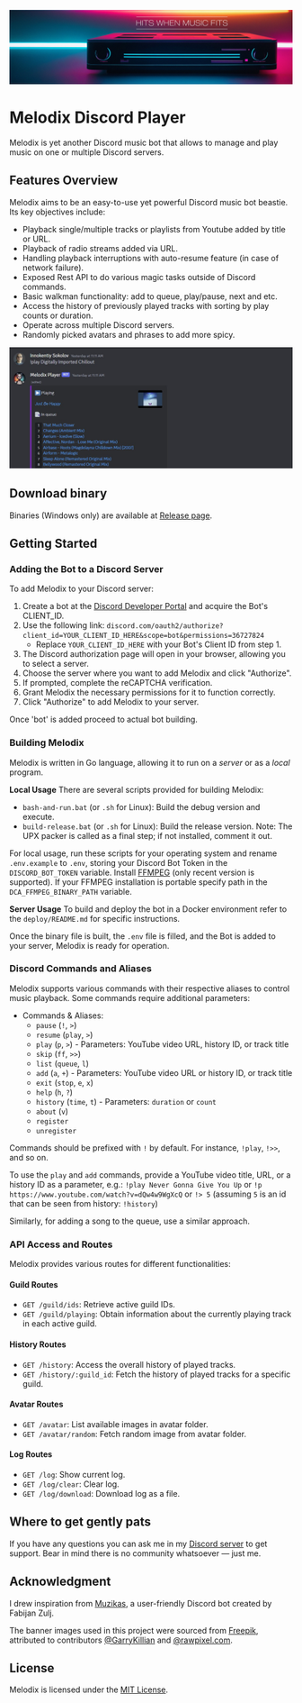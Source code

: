 ![# Header](https://github.com/keshon/melodix-discord-player/blob/master/assets/banner.jpg)

# Melodix Discord Player

Melodix is yet another Discord music bot that allows to manage and play music on one or multiple Discord servers.

## Features Overview

Melodix aims to be an easy-to-use yet powerful Discord music bot beastie. Its key objectives include:

- Playback single/multiple tracks or playlists from Youtube added by title or URL.
- Playback of radio streams added via URL.
- Handling playback interruptions with auto-resume feature (in case of network failure).
- Exposed Rest API to do various magic tasks outside of Discord commands.
- Basic walkman functionality: add to queue, play/pause, next and etc.
- Access the history of previously played tracks with sorting by play counts or duration.
- Operate across multiple Discord servers.
- Randomly picked avatars and phrases to add more spicy.

![# Playing Example](https://github.com/keshon/melodix-discord-player/blob/master/assets/playing.jpg)

## Download binary

Binaries (Windows only) are available at [Release page](https://github.com/keshon/melodix-discord-player/releases).

## Getting Started

### Adding the Bot to a Discord Server

To add Melodix to your Discord server:

1. Create a bot at the [Discord Developer Portal](https://discord.com/developers/applications) and acquire the Bot's CLIENT_ID.
2. Use the following link: `discord.com/oauth2/authorize?client_id=YOUR_CLIENT_ID_HERE&scope=bot&permissions=36727824`
   - Replace `YOUR_CLIENT_ID_HERE` with your Bot's Client ID from step 1.
3. The Discord authorization page will open in your browser, allowing you to select a server.
4. Choose the server where you want to add Melodix and click "Authorize".
5. If prompted, complete the reCAPTCHA verification.
6. Grant Melodix the necessary permissions for it to function correctly.
7. Click "Authorize" to add Melodix to your server.

Once 'bot' is added proceed to actual bot building.

### Building Melodix

Melodix is written in Go language, allowing it to run on a *server* or as a *local* program.

**Local Usage**
There are several scripts provided for building Melodix:
  - `bash-and-run.bat` (or `.sh` for Linux): Build the debug version and execute.
  - `build-release.bat` (or `.sh` for Linux): Build the release version. Note: The UPX packer is called as a final step; if not installed, comment it out.

For local usage, run these scripts for your operating system and rename `.env.example` to `.env`, storing your Discord Bot Token in the `DISCORD_BOT_TOKEN` variable.
Install [FFMPEG](https://ffmpeg.org/) (only recent version is supported). If your FFMPEG installation is portable specify path in the `DCA_FFMPEG_BINARY_PATH` variable.

**Server Usage**
To build and deploy the bot in a Docker environment refer to the `deploy/README.md` for specific instructions.

Once the binary file is built, the `.env` file is filled, and the Bot is added to your server, Melodix is ready for operation.

### Discord Commands and Aliases

Melodix supports various commands with their respective aliases to control music playback. Some commands require additional parameters:

- Commands & Aliases:
  - `pause` (`!`, `>`)
  - `resume` (`play`, `>`)
  - `play` (`p`, `>`) - Parameters: YouTube video URL, history ID, or track title
  - `skip` (`ff`, `>>`)
  - `list` (`queue`, `l`)
  - `add` (`a`, `+`) - Parameters: YouTube video URL or history ID, or track title
  - `exit` (`stop`, `e`, `x`)
  - `help` (`h`, `?`)
  - `history` (`time`, `t`) - Parameters: `duration` or `count`
  - `about` (`v`)
  - `register`
  - `unregister`

Commands should be prefixed with `!` by default. For instance, `!play`, `!>>`, and so on.

To use the `play` and `add` commands, provide a YouTube video title, URL, or a history ID as a parameter, e.g.:
`!play Never Gonna Give You Up` 
or 
`!p https://www.youtube.com/watch?v=dQw4w9WgXcQ` 
or 
`!> 5` (assuming `5` is an id that can be seen from history: `!history`)

Similarly, for adding a song to the queue, use a similar approach.

### API Access and Routes

Melodix provides various routes for different functionalities:

#### Guild Routes

- `GET /guild/ids`: Retrieve active guild IDs.
- `GET /guild/playing`: Obtain information about the currently playing track in each active guild.

#### History Routes

- `GET /history`: Access the overall history of played tracks.
- `GET /history/:guild_id`: Fetch the history of played tracks for a specific guild.

#### Avatar Routes

- `GET /avatar`: List available images in avatar folder.
- `GET /avatar/random`: Fetch random image from avatar folder.

#### Log Routes

- `GET /log`: Show current log.
- `GET /log/clear`: Clear log.
- `GET /log/download`: Download log as a file.

## Where to get gently pats

If you have any questions you can ask me in my [Discord server](https://discord.gg/NVtdTka8ZT) to get support. Bear in mind there is no community whatsoever — just me.

## Acknowledgment

I drew inspiration from [Muzikas](https://github.com/FabijanZulj/Muzikas), a user-friendly Discord bot created by Fabijan Zulj.

The banner images used in this project were sourced from [Freepik](https://www.freepik.com), attributed to contributors [@GarryKillian](https://www.freepik.com/author/garrykillian) and [@rawpixel.com](https://www.freepik.com/author/rawpixel-com).

## License

Melodix is licensed under the [MIT License](https://opensource.org/licenses/MIT).
